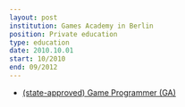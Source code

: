 ```yaml
---
layout: post
institution: Games Academy in Berlin
position: Private education
type: education
date: 2010.10.01
start: 10/2010
end: 09/2012
---
```

- [(state-approved) Game Programmer (GA)](https://www.games-academy.de/en/courses/game-programming/)